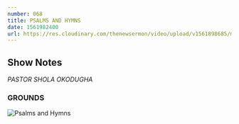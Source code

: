 ```yaml
---
number: 068
title: PSALMS AND HYMNS
date: 1561982400
url: https://res.cloudinary.com/thenewsermon/video/upload/v1561898685/messages/Psalms_and_Hymns.mp3
---
```


## Show Notes
_PASTOR SHOLA OKODUGHA_

### GROUNDS

![Psalms and Hymns](https://res.cloudinary.com/thenewsermon/image/upload/v1561898555/sermon%20display%20pictures/Psalms_and_hymns.jpg)
